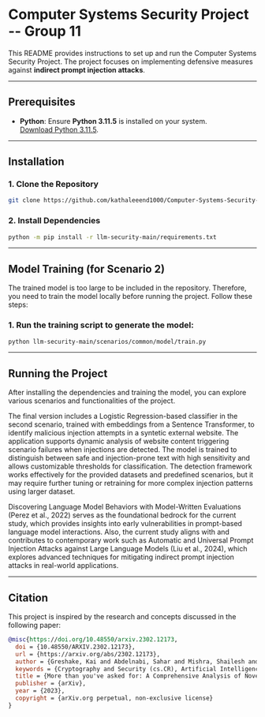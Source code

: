 # **Computer Systems Security Project -- Group 11**  

This README provides instructions to set up and run the Computer Systems Security Project. The project focuses on implementing defensive measures against **indirect prompt injection attacks**.

---

## **Prerequisites**  

- **Python**: Ensure **Python 3.11.5** is installed on your system.  
  [Download Python 3.11.5](https://www.python.org/downloads/release/python-3115/).  

---

## **Installation**  

### 1. Clone the Repository  
```bash
git clone https://github.com/kathaleeend1000/Computer-Systems-Security-Project-.git
```

### 2. Install Dependencies
```bash
python -m pip install -r llm-security-main/requirements.txt
```

---

## **Model Training (for Scenario 2)**  

The trained model is too large to be included in the repository. Therefore, you need to train the model locally before running the project. Follow these steps: 

### 1. Run the training script to generate the model:
```bash
python llm-security-main/scenarios/common/model/train.py
```

---

## **Running the Project**  
After installing the dependencies and training the model, you can explore various scenarios and functionalities of the project.

The final version includes a Logistic Regression-based classifier in the second scenario, trained with embeddings from a Sentence Transformer, to identify malicious injection attempts in a syntetic external website. The application supports dynamic analysis of website content triggering scenario failures when injections are detected. The model is trained to distinguish between safe and injection-prone text with high sensitivity and allows customizable thresholds for classification. The detection framework works effectively for the provided datasets and predefined scenarios, but it may require further tuning or retraining for more complex injection patterns using larger dataset.

Discovering Language Model Behaviors with Model-Written Evaluations (Perez et al., 2022) serves as the foundational bedrock for the current study, which provides insights into early vulnerabilities in prompt-based language model interactions. Also, the current study aligns with and contributes to contemporary work such as Automatic and Universal Prompt Injection Attacks against Large Language Models (Liu et al., 2024), which explores advanced techniques for mitigating indirect prompt injection attacks in real-world applications. 

---

## **Citation**  

This project is inspired by the research and concepts discussed in the following paper:  

```bibtex
@misc{https://doi.org/10.48550/arxiv.2302.12173,
  doi = {10.48550/ARXIV.2302.12173},
  url = {https://arxiv.org/abs/2302.12173},
  author = {Greshake, Kai and Abdelnabi, Sahar and Mishra, Shailesh and Endres, Christoph and Holz, Thorsten and Fritz, Mario},
  keywords = {Cryptography and Security (cs.CR), Artificial Intelligence (cs.AI), Computation and Language (cs.CL), Computers and Society (cs.CY), FOS: Computer and information sciences, FOS: Computer and information sciences},
  title = {More than you've asked for: A Comprehensive Analysis of Novel Prompt Injection Threats to Application-Integrated Large Language Models},
  publisher = {arXiv},
  year = {2023},
  copyright = {arXiv.org perpetual, non-exclusive license}
}
